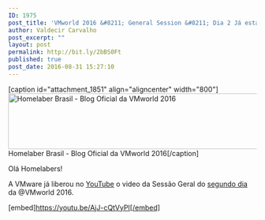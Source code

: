 ```yaml
---
ID: 1975
post_title: 'VMworld 2016 &#8211; General Session &#8211; Dia 2 Já está liberado no YouTube'
author: Valdecir Carvalho
post_excerpt: ""
layout: post
permalink: http://bit.ly/2bBS0Ft
published: true
post_date: 2016-08-31 15:27:10
---
```

[caption id="attachment_1851" align="aligncenter" width="800"]<img class="wp-image-1851" src="http://homelaber.com.br/site/wp-content/uploads/2016/08/vmworld-2016-official-blogger-banner-long.png" alt="Homelaber Brasil - Blog Oficial da VMworld 2016" width="800" height="113" /> Homelaber Brasil - Blog Oficial da VMworld 2016[/caption]

Olá Homelabers!

A VMware já liberou no <a href="https://www.youtube.com/channel/UCaC9l9CYIEazFB5-pWfCNKw" target="_blank">YouTube</a> o video da Sessão Geral do <a href="http://homelaber.com.br/vmworld-2016-dia-2-keynote/">segundo dia</a> da @VMworld 2016.

<!--more-->

[embed]https://youtu.be/AjJ-cQtVyPI[/embed]